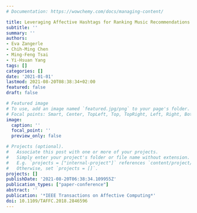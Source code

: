 ```yaml
---
# Documentation: https://wowchemy.com/docs/managing-content/

title: Leveraging Affective Hashtags for Ranking Music Recommendations
subtitle: ''
summary: ''
authors:
- Eva Zangerle
- Chih-Ming Chen
- Ming-Feng Tsai
- Yi-Hsuan Yang
tags: []
categories: []
date: '2021-01-01'
lastmod: 2021-08-20T08:38:34+02:00
featured: false
draft: false

# Featured image
# To use, add an image named `featured.jpg/png` to your page's folder.
# Focal points: Smart, Center, TopLeft, Top, TopRight, Left, Right, BottomLeft, Bottom, BottomRight.
image:
  caption: ''
  focal_point: ''
  preview_only: false

# Projects (optional).
#   Associate this post with one or more of your projects.
#   Simply enter your project's folder or file name without extension.
#   E.g. `projects = ["internal-project"]` references `content/project/deep-learning/index.md`.
#   Otherwise, set `projects = []`.
projects: []
publishDate: '2021-08-20T06:38:34.109955Z'
publication_types: ["paper-conference"]
abstract: ''
publication: '*IEEE Transactions on Affective Computing*'
doi: 10.1109/TAFFC.2018.2846596
---
```

